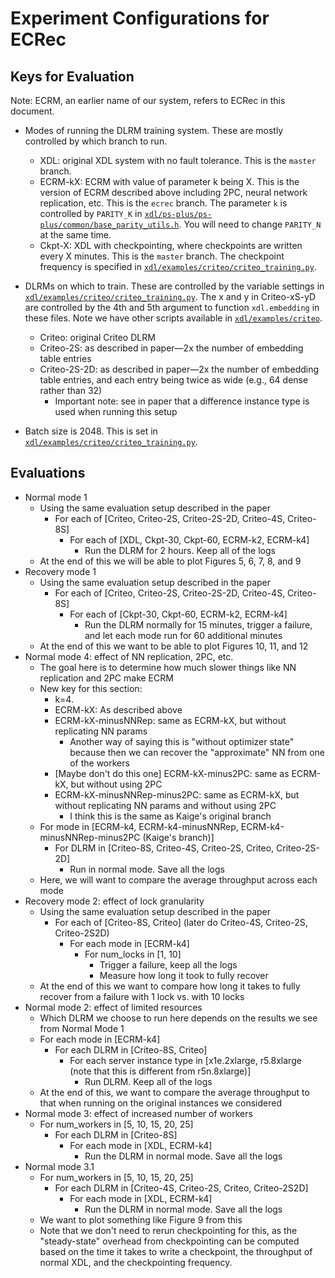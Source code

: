 # Experiment Configurations for ECRec

## Keys for Evaluation

Note: ECRM, an earlier name of our system, refers to ECRec in this document.

- Modes of running the DLRM training system. These are mostly controlled by which branch to run.

  - XDL: original XDL system with no fault tolerance. This is the `master` branch.
  - ECRM-kX: ECRM with value of parameter k being X. This is the version of ECRM described above including 2PC, neural network replication, etc. This is the `ecrec` branch. The parameter `k` is controlled by `PARITY_K` in [`xdl/ps-plus/ps-plus/common/base_parity_utils.h`](xdl/ps-plus/ps-plus/common/base_parity_utils.h). You will need to change `PARITY_N` at the same time.
  - Ckpt-X: XDL with checkpointing, where checkpoints are written every X minutes. This is the `master` branch. The checkpoint frequency is specified in [`xdl/examples/criteo/criteo_training.py`](xdl/examples/criteo/criteo_training.py).
- DLRMs on which to train. These are controlled by the variable settings in [`xdl/examples/criteo/criteo_training.py`](xdl/examples/criteo/criteo_training.py). The x and y in Criteo-xS-yD are controlled by the 4th and 5th argument to function `xdl.embedding` in these files. Note we have other scripts available in [`xdl/examples/criteo`](xdl/examples/criteo).
  - Criteo: original Criteo DLRM
  - Criteo-2S: as described in paper—2x the number of embedding table entries
  - Criteo-2S-2D: as described in paper—2x the number of embedding table entries, and each entry being twice as wide (e.g., 64 dense rather than 32)
    - Important note: see in paper that a difference instance type is used when running this setup
- Batch size is 2048. This is set in [`xdl/examples/criteo/criteo_training.py`](xdl/examples/criteo/criteo_training.py).

## Evaluations

- Normal mode 1
  - Using the same evaluation setup described in the paper
    - For each of [Criteo, Criteo-2S, Criteo-2S-2D, Criteo-4S, Criteo-8S]
      - For each of [XDL, Ckpt-30, Ckpt-60, ECRM-k2, ECRM-k4]
        - Run the DLRM for 2 hours. Keep all of the logs
  - At the end of this we will be able to plot Figures 5, 6, 7, 8, and 9
- Recovery mode 1
  - Using the same evaluation setup described in the paper
    - For each of [Criteo, Criteo-2S, Criteo-2S-2D, Criteo-4S, Criteo-8S]
      - For each of [Ckpt-30, Ckpt-60, ECRM-k2, ECRM-k4]
        - Run the DLRM normally for 15 minutes, trigger a failure, and let each mode run for 60 additional minutes
  - At the end of this we want to be able to plot Figures 10, 11, and 12
- Normal mode 4: effect of NN replication, 2PC, etc.
  - The goal here is to determine how much slower things like NN replication and 2PC make ECRM
  - New key for this section:
    - k=4.
    - ECRM-kX: As described above
    - ECRM-kX-minusNNRep: same as ECRM-kX, but without replicating NN params
      - Another way of saying this is "without optimizer state" because then we can recover the "approximate" NN from one of the workers
    - [Maybe don't do this one] ECRM-kX-minus2PC: same as ECRM-kX, but without using 2PC
    - ECRM-kX-minusNNRep-minus2PC: same as ECRM-kX, but without replicating NN params and without using 2PC
      - I think this is the same as Kaige's original branch
  - For mode in [ECRM-k4, ECRM-k4-minusNNRep, ECRM-k4-minusNNRep-minus2PC (Kaige's branch)]
    - For DLRM in [Criteo-8S, Criteo-4S, Criteo-2S, Criteo, Criteo-2S-2D]
      - Run in normal mode. Save all the logs
  - Here, we will want to compare the average throughput across each mode
- Recovery mode 2: effect of lock granularity
  - Using the same evaluation setup described in the paper
    - For each of [Criteo-8S, Criteo] (later do Criteo-4S, Criteo-2S, Criteo-2S2D)
      - For each mode in [ECRM-k4]
        - For num\_locks in [1, 10]
          - Trigger a failure, keep all the logs
          - Measure how long it took to fully recover
  - At the end of this we want to compare how long it takes to fully recover from a failure with 1 lock vs. with 10 locks
- Normal mode 2: effect of limited resources
  - Which DLRM we choose to run here depends on the results we see from Normal Mode 1
  - For each mode in [ECRM-k4]
    - For each DLRM in [Criteo-8S, Criteo]
      - For each server instance type in [x1e.2xlarge, r5.8xlarge (note that this is different from r5n.8xlarge)]
        - Run DLRM. Keep all of the logs
  - At the end of this, we want to compare the average throughput to that when running on the original instances we considered
- Normal mode 3: effect of increased number of workers
  - For num\_workers in [5, 10, 15, 20, 25]
    - For each DLRM in [Criteo-8S]
      - For each mode in [XDL, ECRM-k4]
        - Run the DLRM in normal mode. Save all the logs
- Normal mode 3.1
  - For num\_workers in [5, 10, 15, 20, 25]
    - For each DLRM in [Criteo-4S, Criteo-2S, Criteo, Criteo-2S2D]
      - For each mode in [XDL, ECRM-k4]
        - Run the DLRM in normal mode. Save all the logs
  - We want to plot something like Figure 9 from this
  - Note that we don't need to rerun checkpointing for this, as the "steady-state" overhead from checkpointing can be computed based on the time it takes to write a checkpoint, the throughput of normal XDL, and the checkpointing frequency.